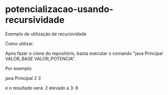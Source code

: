 # potencializacao-usando-recursividade
Exemplo de utilização de recursividade

Como utilizar:

Após fazer o clone do repositório, basta executar o comando "java Principal VALOR_BASE VALOR_POTENCIA".

Por exemplo:

java Principal 2 3

e o resultado será:
2 elevado a 3: 8

